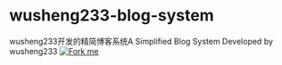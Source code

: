 # wusheng233-blog-system
wusheng233开发的精简博客系统A Simplified Blog System Developed by wusheng233
[![Fork me](https://img.shields.io/badge/wusheng233github-Fork%20me-green?style=for-the-badge)](https://github.com/wusheng233github/)
